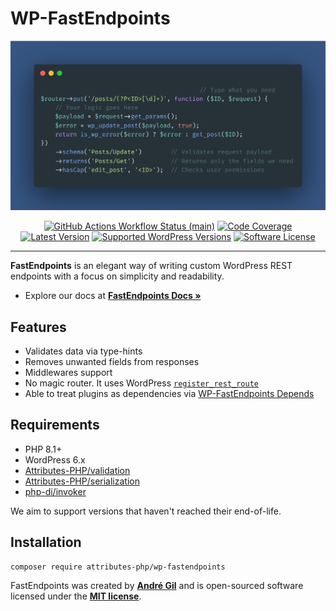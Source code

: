 # WP-FastEndpoints

<img src="https://raw.githubusercontent.com/Attributes-PHP/wp-fastendpoints/main/docs/images/wp-fastendpoints-wallpaper.png" alt="WordPress REST endpoints made easy">
<p align="center">
    <a href="https://github.com/Attributes-PHP/wp-fastendpoints/actions"><img alt="GitHub Actions Workflow Status (main)" src="https://img.shields.io/github/actions/workflow/status/Attributes-PHP/wp-fastendpoints/tests.yml"></a>
    <a href="https://codecov.io/gh/Attributes-PHP/wp-fastendpoints" ><img alt="Code Coverage" src="https://codecov.io/gh/Attributes-PHP/wp-fastendpoints/graph/badge.svg?token=8N7N9NMGLG"/></a>
    <a href="https://packagist.org/packages/Attributes-PHP/wp-fastendpoints"><img alt="Latest Version" src="https://img.shields.io/packagist/v/Attributes-PHP/wp-fastendpoints"></a>
    <a href="https://packagist.org/packages/Attributes-PHP/wp-fastendpoints"><img alt="Supported WordPress Versions" src="https://img.shields.io/badge/6.x-versions?logo=wordpress&label=versions"></a>
    <a href="https://packagist.org/packages/Attributes-PHP/wp-fastendpoints"><img alt="Software License" src="https://img.shields.io/packagist/l/Attributes-PHP/wp-fastendpoints"></a>
</p>

------
**FastEndpoints** is an elegant way of writing custom WordPress REST endpoints with a focus on simplicity and readability.

- Explore our docs at **[FastEndpoints Docs »](https://matapatos.github.io/wp-fastendpoints/)**

## Features

- Validates data via type-hints
- Removes unwanted fields from responses 
- Middlewares support
- No magic router. It uses WordPress [`register_rest_route`](https://developer.wordpress.org/reference/functions/register_rest_route/)
- Able to treat plugins as dependencies via [WP-FastEndpoints Depends](https://github.com/matapatos/wp-fastendpoints-depends)

## Requirements

- PHP 8.1+
- WordPress 6.x
- [Attributes-PHP/validation](https://packagist.org/packages/Attributes-PHP/validation)
- [Attributes-PHP/serialization](https://packagist.org/packages/Attributes-PHP/serialization)
- [php-di/invoker](https://packagist.org/packages/php-di/invoker)

We aim to support versions that haven't reached their end-of-life.

## Installation

```bash
composer require attributes-php/wp-fastendpoints
```

FastEndpoints was created by **[André Gil](https://www.linkedin.com/in/andre-gil/)** and is open-sourced software licensed under the **[MIT license](https://opensource.org/licenses/MIT)**.
